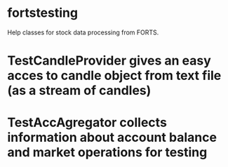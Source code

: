 # fortstesting
Help classes for stock data processing from FORTS.

# TestCandleProvider gives an easy acces to candle object from text file (as a stream of candles)
# TestAccAgregator collects information about account balance and market operations for testing 
